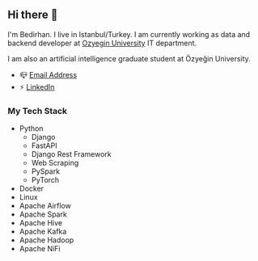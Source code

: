 ## Hi there 👋

I'm Bedirhan. I live in Istanbul/Turkey. I am currently working as data and backend developer at [Ozyegin University](https://www.ozyegin.edu.tr/en) IT department.

I am also an artificial intelligence graduate student at Özyeğin University.

- 📪 [Email Address](mailto:bedirhannsahin@gmail.com)
- ⚡️ [LinkedIn](https://www.linkedin.com/in/bedirhan-sahin/)

### My Tech Stack
- Python
  - Django
  - FastAPI
  - Django Rest Framework
  - Web Scraping
  - PySpark
  - PyTorch
- Docker
- Linux
- Apache Airflow
- Apache Spark
- Apache Hive
- Apache Kafka
- Apache Hadoop
- Apache NiFi
